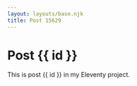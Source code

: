 ```yaml
---
layout: layouts/base.njk
title: Post 15629
---
```


# Post {{ id }}

This is post {{ id }} in my Eleventy project.
